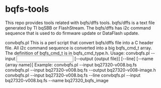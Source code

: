 bqfs-tools
==========
This repo provides tools related with bqfs/dffs tools. bqfs/dffs is a text file generated
by TI bqSBB or FlashStream. The bqfs/dffs has i2c command sequence that is used to do firmware
update or DataFlash update.

convbqfs.pl
This is a perl script that convert bqfs/dffs file into a C header file. All i2c command sequence
is converted into a big bqfs_cmd_t array. The definition of bqfs_cmd_t is in bqfs_cmd_type.h.
  Usage: 
      convbqfs.pl --input <input file> [--output {output file}] [--line] [--name {array name}]
  Example:
      convbqfs.pl --input bq27320-v008.bq.fs
      convbqfs.pl --input bq27320-v008.bq.fs --output bq27320-v008-image.h
      convbqfs.pl --input bq27320-v008.bq.fs --line
      convbqfs.pl --input bq27320-v008.bq.fs --name bq27320_bqfs_image
      
  
